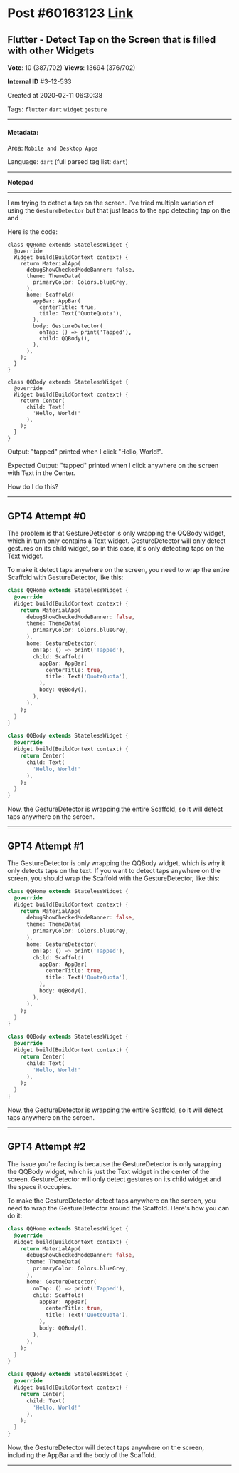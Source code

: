 
# Post \#60163123 [Link](https://stackoverflow.com/questions/60163123/)

## Flutter - Detect Tap on the Screen that is filled with other Widgets

**Vote**: 10 (387/702) **Views**: 13694 (376/702) 

**Internal ID** \#3-12-533

Created at 2020-02-11 06:30:38

Tags: `flutter` `dart` `widget` `gesture`

----------

#### Metadata:

Area: `Mobile and Desktop Apps`

Language: `dart` (full parsed tag list: `dart`)

----------

**Notepad**


----------

I am trying to detect a tap on the screen. I've tried multiple variation of using the `GestureDetector` but that just leads to the app detecting tap on the  and .

Here is the code:

```
class QQHome extends StatelessWidget {
  @override
  Widget build(BuildContext context) {
    return MaterialApp(
      debugShowCheckedModeBanner: false,
      theme: ThemeData(
        primaryColor: Colors.blueGrey,
      ),
      home: Scaffold(
        appBar: AppBar(
          centerTitle: true,
          title: Text('QuoteQuota'),
        ),
        body: GestureDetector(
          onTap: () => print('Tapped'),
          child: QQBody(),
        ),
      ),
    );
  }
}

class QQBody extends StatelessWidget {
  @override
  Widget build(BuildContext context) {
    return Center(
      child: Text(
        'Hello, World!'
      ),
    );
  }
}
```


Output: "tapped" printed when I click "Hello, World!".

Expected Output: "tapped" printed when I click anywhere on the screen with Text in the Center.

How do I do this?


----------
        
## GPT4 Attempt \#0

The problem is that GestureDetector is only wrapping the QQBody widget, which in turn only contains a Text widget. GestureDetector will only detect gestures on its child widget, so in this case, it's only detecting taps on the Text widget.

To make it detect taps anywhere on the screen, you need to wrap the entire Scaffold with GestureDetector, like this:

```dart
class QQHome extends StatelessWidget {
  @override
  Widget build(BuildContext context) {
    return MaterialApp(
      debugShowCheckedModeBanner: false,
      theme: ThemeData(
        primaryColor: Colors.blueGrey,
      ),
      home: GestureDetector(
        onTap: () => print('Tapped'),
        child: Scaffold(
          appBar: AppBar(
            centerTitle: true,
            title: Text('QuoteQuota'),
          ),
          body: QQBody(),
        ),
      ),
    );
  }
}

class QQBody extends StatelessWidget {
  @override
  Widget build(BuildContext context) {
    return Center(
      child: Text(
        'Hello, World!'
      ),
    );
  }
}
```

Now, the GestureDetector is wrapping the entire Scaffold, so it will detect taps anywhere on the screen.

--------

## GPT4 Attempt \#1

The GestureDetector is only wrapping the QQBody widget, which is why it only detects taps on the text. If you want to detect taps anywhere on the screen, you should wrap the Scaffold with the GestureDetector, like this:

```dart
class QQHome extends StatelessWidget {
  @override
  Widget build(BuildContext context) {
    return MaterialApp(
      debugShowCheckedModeBanner: false,
      theme: ThemeData(
        primaryColor: Colors.blueGrey,
      ),
      home: GestureDetector(
        onTap: () => print('Tapped'),
        child: Scaffold(
          appBar: AppBar(
            centerTitle: true,
            title: Text('QuoteQuota'),
          ),
          body: QQBody(),
        ),
      ),
    );
  }
}

class QQBody extends StatelessWidget {
  @override
  Widget build(BuildContext context) {
    return Center(
      child: Text(
        'Hello, World!'
      ),
    );
  }
}
```

Now, the GestureDetector is wrapping the entire Scaffold, so it will detect taps anywhere on the screen.

--------

## GPT4 Attempt \#2

The issue you're facing is because the GestureDetector is only wrapping the QQBody widget, which is just the Text widget in the center of the screen. GestureDetector will only detect gestures on its child widget and the space it occupies.

To make the GestureDetector detect taps anywhere on the screen, you need to wrap the GestureDetector around the Scaffold. Here's how you can do it:

```dart
class QQHome extends StatelessWidget {
  @override
  Widget build(BuildContext context) {
    return MaterialApp(
      debugShowCheckedModeBanner: false,
      theme: ThemeData(
        primaryColor: Colors.blueGrey,
      ),
      home: GestureDetector(
        onTap: () => print('Tapped'),
        child: Scaffold(
          appBar: AppBar(
            centerTitle: true,
            title: Text('QuoteQuota'),
          ),
          body: QQBody(),
        ),
      ),
    );
  }
}

class QQBody extends StatelessWidget {
  @override
  Widget build(BuildContext context) {
    return Center(
      child: Text(
        'Hello, World!'
      ),
    );
  }
}
```

Now, the GestureDetector will detect taps anywhere on the screen, including the AppBar and the body of the Scaffold.

--------

